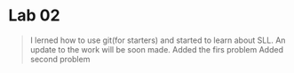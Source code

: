 # Lab 02 <Goga> <Catalin>

> I lerned how to use git(for starters) and started to learn about SLL. An update to the work will be soon made.
> Added the firs problem
> Added second problem

